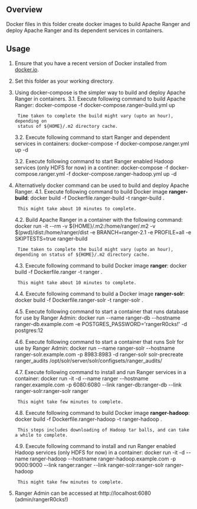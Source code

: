 <!---
Licensed to the Apache Software Foundation (ASF) under one
or more contributor license agreements.  See the NOTICE file
distributed with this work for additional information
regarding copyright ownership.  The ASF licenses this file
to you under the Apache License, Version 2.0 (the
"License"); you may not use this file except in compliance
with the License.  You may obtain a copy of the License at

  http://www.apache.org/licenses/LICENSE-2.0

Unless required by applicable law or agreed to in writing,
software distributed under the License is distributed on an
"AS IS" BASIS, WITHOUT WARRANTIES OR CONDITIONS OF ANY
KIND, either express or implied.  See the License for the
specific language governing permissions and limitations
under the License.
-->

## Overview

Docker files in this folder create docker images to build Apache Ranger and
deploy Apache Ranger and its dependent services in containers.

## Usage

1. Ensure that you have a recent version of Docker installed from
   [docker.io](http://www.docker.io).


2. Set this folder as your working directory.


3. Using docker-compose is the simpler way to build and deploy Apache Ranger
   in containers.
   3.1. Execute following command to build Apache Ranger:
        docker-compose -f docker-compose.ranger-build.yml up

        Time taken to complete the build might vary (upto an hour), depending on
        status of ${HOME}/.m2 directory cache.

   3.2. Execute following command to start Ranger and dependent services in containers:
        docker-compose -f docker-compose.ranger.yml up -d

   3.2. Execute following command to start Ranger enabled Hadoop services (only HDFS for now) in a continer:
        docker-compose -f docker-compose.ranger.yml -f docker-compose.ranger-hadoop.yml up -d


4. Alternatively docker command can be used to build and deploy Apache Ranger.
   4.1. Execute following command to build Docker image **ranger-build**:
        docker build -f Dockerfile.ranger-build -t ranger-build .

        This might take about 10 minutes to complete.

   4.2. Build Apache Ranger in a container with the following command:
        docker run -it --rm -v ${HOME}/.m2:/home/ranger/.m2 -v $(pwd)/dist:/home/ranger/dist -e BRANCH=ranger-2.1 -e PROFILE=all -e SKIPTESTS=true ranger-build

        Time taken to complete the build might vary (upto an hour), depending on status of ${HOME}/.m2 directory cache.

   4.3. Execute following command to build Docker image **ranger**:
        docker build -f Dockerfile.ranger -t ranger .

        This might take about 10 minutes to complete.

   4.4. Execute following command to build a Docker image **ranger-solr**:
        docker build -f Dockerfile.ranger-solr -t ranger-solr .

   4.5. Execute following command to start a container that runs database for use by Ranger Admin:
        docker run --name ranger-db --hostname ranger-db.example.com -e POSTGRES_PASSWORD='rangerR0cks!' -d postgres:12

   4.6. Execute following command to start a container that runs Solr for use by Ranger Admin:
        docker run --name ranger-solr --hostname ranger-solr.example.com -p 8983:8983 -d ranger-solr solr-precreate ranger_audits /opt/solr/server/solr/configsets/ranger_audits/

   4.7. Execute following command to install and run Ranger services in a container:
        docker run -it -d --name ranger --hostname ranger.example.com -p 6080:6080 --link ranger-db:ranger-db --link ranger-solr:ranger-solr ranger

        This might take few minutes to complete.

   4.8. Execute following command to build Docker image **ranger-hadoop**:
        docker build -f Dockerfile.ranger-hadoop -t ranger-hadoop .

        This steps includes downloading of Hadoop tar balls, and can take a while to complete.

   4.9. Execute following command to install and run Ranger enabled Hadoop services (only HDFS for now) in a container:
        docker run -it -d --name ranger-hadoop --hostname ranger-hadoop.example.com -p 9000:9000 --link ranger:ranger --link ranger-solr:ranger-solr ranger-hadoop

        This might take few minutes to complete.

5. Ranger Admin can be accessed at http://localhost:6080 (admin/rangerR0cks!)
